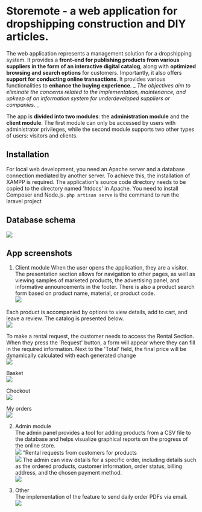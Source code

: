 # Storemote - a web application for dropshipping construction and DIY articles.

The web application represents a management solution for a dropshipping system. It provides a **front-end for publishing products from various suppliers in the form of an interactive digital catalog**, along with **optimized browsing and search options** for customers. Importantly, it also offers **support for conducting online transactions**. It provides various functionalities to **enhance the buying experience**. _ _The objectives aim to eliminate the concerns related to the implementation, maintenance, and upkeep of an information system for underdeveloped suppliers or companies._ _

The app is **divided into two modules**: the **administration module** and the **client module**. The first module can only be accessed by users with administrator privileges, while the second module supports two other types of users: visitors and clients.

## Installation
For local web development, you need an Apache server and a database connection mediated by another server. To achieve this, the installation of XAMPP is required. The application's source code directory needs to be copied to the directory named 'htdocs' in Apache. You need to install Composer and Node.js. `php artisan serve` is the command to run the laravel project

## Database schema
![](./screenshots/db.png)

## App screenshots
1. Client module
When the user opens the application, they are a visitor. The presentation section allows for navigation to other pages, as well as viewing samples of marketed products, the advertising panel, and informative announcements in the footer. There is also a product search form based on product name, material, or product code. <br/>
![](./screenshots/landing.png)

Each product is accompanied by options to view details, add to cart, and leave a review. The catalog is presented below. <br/>
![](./screenshots/catalog.png)

To make a rental request, the customer needs to access the Rental Section. When they press the 'Request' button, a form will appear where they can fill in the required information. Next to the 'Total' field, the final price will be dynamically calculated with each generated change <br/>
![](./screenshots/rental.png)

Basket <br />
![](./screenshots/basket.png)

Checkout <br />
![](./screenshots/checkout.png)

My orders <br />
![](./screenshots/orders.png) <br />

2. Admin module<br/>
The admin panel provides a tool for adding products from a CSV file to the database and helps visualize graphical reports on the progress of the online store. <br/>
![](./screenshots/admin.png)
"Rental requests from customers for products <br/>
![](./screenshots/admin-2.png)
The admin can view details for a specific order, including details such as the ordered products, customer information, order status, billing address, and the chosen payment method. <br/>
![](./screenshots/admin-3.png)

3. Other <br/>
The implementation of the feature to send daily order PDFs via email. <br/>
![](./screenshots/pdf%20mail.png)
